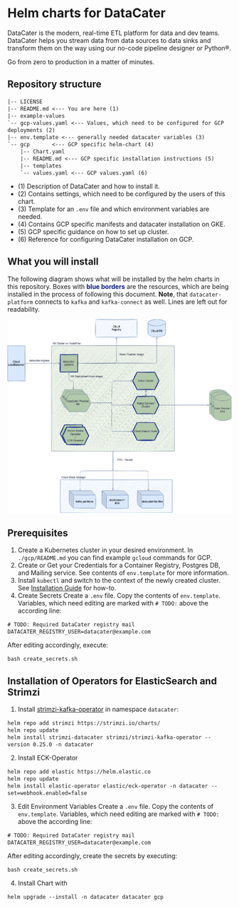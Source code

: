 # Helm charts for DataCater
DataCater is the modern, real-time ETL platform for data and dev teams. DataCater helps you
stream data from data sources to data sinks and transform them on the way using our
no-code pipeline designer or Python®.

Go from zero to production in a matter of minutes.

## Repository structure
```
|-- LICENSE
|-- README.md <--- You are here (1)
|-- example-values
`-- gcp-values.yaml <--- Values, which need to be configured for GCP deployments (2)
|-- env.template <--- generally needed datacater variables (3)
`-- gcp       <--- GCP specific helm-chart (4)
    |-- Chart.yaml
    |-- README.md <--- GCP specific installation instructions (5)
    |-- templates
    `-- values.yaml <--- GCP values.yaml (6)
```

* (1) Description of DataCater and how to install it.
* (2) Contains settings, which need to be configured by the users of this chart.
* (3) Template for an `.env` file and which environment variables are needed.
* (4) Contains GCP specific manifests and datacater installation on GKE.
* (5) GCP specific guidance on how to set up cluster.
* (6) Reference for configuring DataCater installation on GCP.

## What you will install
The following diagram shows what will be installed by the helm charts in this repository. Boxes with
**<font color="091C84">blue borders</font>** are the resources, which are being installed in the process of following this
document. **Note**, that `datacater-platform` connects to `kafka` and `kafka-connect` as well. Lines are left out
for readability.

![DataCater Helm Installation](./docs/DataCater-Helm.png "DataCater Helm Installation")

## Prerequisites
1. Create a Kubernetes cluster in your desired environment. In `./gcp/README.md` you can find example `gcloud` commands for GCP.
2. Create or Get your Credentials for a Container Registry, Postgres DB, and Mailing service. See contents of `env.template` for more information.
3. Install `kubectl` and switch to the context of the newly created cluster.
See [Installation Guide](https://kubernetes.io/docs/tasks/tools/) for how-to.
4. Create Secrets
   Create a `.env` file. Copy the contents of `env.template`. Variables, which need editing are marked with `# TODO:` above
   the according line:
```
# TODO: Required DataCater registry mail
DATACATER_REGISTRY_USER=datacater@example.com
```
After editing accordingly, execute:
```
bash create_secrets.sh
```
## Installation of Operators for ElasticSearch and Strimzi

1. Install [strimzi-kafka-operator](https://strimzi.io/) in namespace `datacater`:
```
helm repo add strimzi https://strimzi.io/charts/
helm repo update
helm install strimzi-datacater strimzi/strimzi-kafka-operator --version 0.25.0 -n datacater
```
2. Install ECK-Operator
```
helm repo add elastic https://helm.elastic.co
helm repo update
helm install elastic-operator elastic/eck-operator -n datacater --set=webhook.enabled=false
```

3. Edit Environment Variables
Create a `.env` file. Copy the contents of `env.template`. Variables, which need editing are marked with `# TODO:` above
the according line:
```
# TODO: Required DataCater registry mail
DATACATER_REGISTRY_USER=datacater@example.com
```
After editing accordingly, create the secrets by executing:
```
bash create_secrets.sh
```
4. Install Chart with
```
helm upgrade --install -n datacater datacater gcp
```

